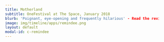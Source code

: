 ```yaml
---
title: Motherland
subtitle: OneFestival at The Space, January 2018
blurb: 'Poignant, eye-opening and frequently hilarious' - Read the reviews: (https://theatrebox.blog/2018/01/12/programme-b-the-one-festival-the-space/){:target="_blank"} to [The Upcoming](https://www.theupcoming.co.uk/2018/01/11/the-one-festival-programme-b-at-the-space-a-heady-mix-of-gender-race-depression-redemption-and-lots-of-laughs-theatre-review){:target="_blank"}.
image: img/timeline/apps/remindee.png
layout: default
modal-id: c-remindee
---
```

